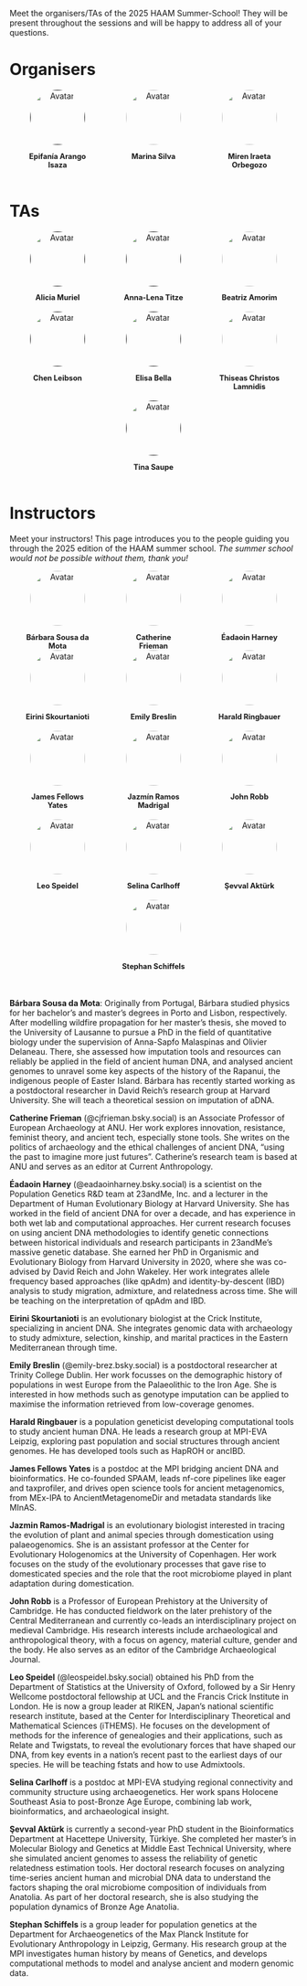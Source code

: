 
Meet the organisers/TAs of the 2025 HAAM Summer-School! They will be present throughout the sessions and will be happy to address all of your questions.

# Organisers

<div class="avatar">

  <div class="member">
    <div class="square"><a href="" target="_blank"><img src="assets/images/organisers/Epifania_Arango_Isaza.jpg" alt="Avatar" /></a></div>
  <p>Epifanía Arango Isaza</p>
  </div>

  <div class="member">
    <div class="square"><a href="https://www.crick.ac.uk/research/find-a-researcher/marina-soares-da-silva" target="_blank"><img src="assets/images/organisers/Marina_Silva.jpg" alt="Avatar" /></a></div>
  <p>Marina Silva</p>
  </div>

  <div class="member">
    <div class="square"><a href="https://globe.ku.dk/staff-list/?pure=en/persons/558828" target="_blank"><img src="assets/images/organisers/Miren_Iraeta_Orbegozo.jpg" alt="Avatar" /></a></div>
  <p>Miren Iraeta Orbegozo</p>
  </div>

</div>

<br>

# TAs

<div class="avatar">

  <div class ="member">
   <div class="square"><a href="" target="_blank"><img src="assets/images/instructors/ACCOUNT_Anonymous.png" alt="Avatar" /></a></div>
  <p>Alicia Muriel</p>
  </div>

  <div class ="member">
   <div class="square"><a href="" target="_blank"><img src="assets/images/instructors/ACCOUNT_Anonymous.png" alt="Avatar" /></a></div>
  <p>Anna-Lena Titze</p>
  </div>

  <div class ="member">
   <div class="square"><a href="https://bamorimbio.wordpress.com" target="_blank"><img src="assets/images/organisers/Beatriz_Amorim.jpg" alt="Avatar" /></a></div>
  <p>Beatriz Amorim</p>
  </div>

</div>

<br>

<div class="avatar">

  <div class ="member">
   <div class="square"><a href="" target="_blank"><img src="assets/images/instructors/ACCOUNT_Anonymous.png" alt="Avatar" /></a></div>
  <p>Chen Leibson</p>
  </div>

  <div class ="member">
   <div class="square"><a href="" target="_blank"><img src="assets/images/instructors/ACCOUNT_Anonymous.png" alt="Avatar" /></a></div>
  <p>Elisa Bella</p>
  </div>

  <div class ="member">
   <div class="square"><a href="https://www.eva.mpg.de/archaeogenetics/staff/thiseas-christos-lamnidis/" target="_blank"><img src="assets/images/organisers/Thiseas_Christos_Lamnidis.jpg" alt="Avatar" /></a></div>
  <p>Thiseas Christos Lamnidis</p>
  </div>

</div>

<br>

<div class="avatar">

  <div class ="member">
   <div class="square"><a href="" target="_blank"><img src="assets/images/organisers/tina_saupe.jpeg" alt="Avatar" /></a></div>
  <p>Tina Saupe</p>
  </div>

</div>

<br>

# Instructors

Meet your instructors! This page introduces you to the people guiding you through the 2025 edition of the HAAM summer school. _The summer school would not be possible without them, thank you!_

<div class="avatar">

  <div class ="member">
    <div class="square"><a href="https://reich.hms.harvard.edu/people/barbara-teixeira-de-sousa-coelho-mota" target="_blank"><img src="assets/images/instructors/sousadamota_barbara.jpg" alt="Avatar" /></a></div>
    <p>Bárbara Sousa da Mota</p>
  </div>

  <div class ="member">
    <div class="square"><a href="https://researchportalplus.anu.edu.au/en/persons/cate-frieman" target="_blank"><img src="assets/images/instructors/frieman_catherine.jpg" alt="Avatar" /></a></div>
    <p>Catherine Frieman</p>
  </div>

  <div class ="member">
    <div class="square"><a href="https://eadaoin.scholars.harvard.edu" target="_blank"><img src="assets/images/instructors/Harney_eadaoin.jpg" alt="Avatar" /></a></div>
    <p>Éadaoin Harney</p>
  </div>

</div>

<div class="avatar">

  <div class ="member">
    <div class="square"><a href="https://www.researchgate.net/profile/Eirini-Skourtanioti" target="_blank"><img src="assets/images/instructors/Eirini-Skourtanioti.png" alt="Avatar" /></a></div>
    <p>Eirini Skourtanioti</p>
  </div>

  <div class ="member">
    <div class="square"><a href="https://www.tcd.ie/Genetics/molpopgen/emily.php" target="_blank"><img src="assets/images/instructors/breslin_emily.png" alt="Avatar" /></a></div>
    <p>Emily Breslin</p>
  </div>

  <div class ="member">
    <div class="square"><a href="https://www.eva.mpg.de/archaeogenetics/staff/harald-ringbauer/" target="_blank"><img src="assets/images/instructors/harald.jpg" alt="Avatar" /></a></div>
    <p>Harald Ringbauer</p>
  </div>

</div>

<br>

<div class="avatar">

   <div class ="member">
    <div class="square"><a href="https://www.jafy.eu" target="_blank"><img src="assets/images/instructors/james_fellows_yates.jpg" alt="Avatar" /></a></div>
    <p>James Fellows Yates</p>
  </div>

  <div class ="member">
    <div class="square"><a href="https://globe.ku.dk/staff-list/?pure=en/persons/502736" target="_blank"><img src="assets/images/instructors/ramosmadrigal_jazmin.jpg" alt="Avatar" /></a></div>
    <p>Jazmín Ramos Madrigal</p>
  </div>

  <div class ="member">
    <div class="square"><a href="https://www.arch.cam.ac.uk/directory/jer39" target="_blank"><img src="assets/images/instructors/robb_john.jpg" alt="Avatar" /></a></div>
    <p>John Robb</p>
  </div>

</div>

<br>

<div class="avatar">

  <div class ="member">
    <div class="square"><a href="https://leospeidel.github.io" target="_blank"><img src="assets/images/instructors/speidel_leo.jpg" alt="Avatar" /></a></div>
    <p>Leo Speidel</p>
  </div>

  <div class ="member">
    <div class="square"><a href="https://www.eva.mpg.de/de/archaeogenetics/staff/selina-carlhoff/" target="_blank"><img src="assets/images/instructors/carlhoff_selina.png" alt="Avatar" /></a></div>
    <p>Selina Carlhoff</p>
  </div>

  <div class ="member">
    <div class="square"><a href="https://www.researchgate.net/profile/Sevval-Aktuerk" target="_blank"><img src="assets/images/instructors/photo_sevval_2024.jpg" alt="Avatar" /></a></div>
    <p>Şevval Aktürk</p>
  </div>

</div>

<br>

<div class="avatar">

  <div class ="member">
    <div class="square"><a href="https://www.eva.mpg.de/archaeogenetics/staff/stephan-schiffels/" target="_blank"><img src="assets/images/instructors/stephan.jpg" alt="Avatar" /></a></div>
    <p>Stephan Schiffels</p>
  </div>

</div>

<br>
<br>

**Bárbara Sousa da Mota**: Originally from Portugal, Bárbara studied physics for her bachelor’s and master’s degrees in Porto and Lisbon, respectively. After modelling wildfire propagation for her master’s thesis, she moved to the University of Lausanne to pursue a PhD in the field of quantitative biology under the supervision of Anna-Sapfo Malaspinas and Olivier Delaneau. There, she assessed how imputation tools and resources can reliably be applied in the field of ancient human DNA, and analysed ancient genomes to unravel some key aspects of the history of the Rapanui, the indigenous people of Easter Island. Bárbara has recently started working as a postdoctoral researcher in David Reich’s research group at Harvard University.  She will teach a theoretical session on imputation of aDNA.

**Catherine Frieman** (@cjfrieman.bsky.social) is an Associate Professor of European Archaeology at ANU. Her work explores innovation, resistance, feminist theory, and ancient tech, especially stone tools. She writes on the politics of archaeology and the ethical challenges of ancient DNA, “using the past to imagine more just futures”. Catherine’s research team is based at ANU and serves as an editor at Current Anthropology.

**Éadaoin Harney** (@eadaoinharney.bsky.social) is a scientist on the Population Genetics R&D team at 23andMe, Inc. and a lecturer in the Department of Human Evolutionary Biology at Harvard University. She has worked in the field of ancient DNA for over a decade, and has experience in both wet lab and computational approaches. Her current research focuses on using ancient DNA methodologies to identify genetic connections between historical individuals and research participants in 23andMe’s massive genetic database. She earned her PhD in Organismic and Evolutionary Biology from Harvard University in 2020, where she was co-advised by David Reich and John Wakeley. Her work integrates allele frequency based approaches (like qpAdm) and identity-by-descent (IBD) analysis to study migration, admixture, and relatedness across time. She will be teaching on the interpretation of qpAdm and IBD.

**Eirini Skourtanioti** is an evolutionary biologist at the Crick Institute, specializing in ancient DNA. She integrates genomic data with archaeology to study admixture, selection, kinship, and marital practices in the Eastern Mediterranean through time.

**Emily Breslin** (@emily-brez.bsky.social) is a postdoctoral researcher at Trinity College Dublin. Her work focusses on the demographic history of populations in west Europe from the Palaeolithic to the Iron Age. She is interested in how methods such as genotype imputation can be applied to maximise the information retrieved from low-coverage genomes.

**Harald Ringbauer** is a population geneticist developing computational tools to study ancient human DNA. He leads a research group at MPI-EVA Leipzig, exploring past population and social structures through ancient genomes. He has developed tools such as HapROH or ancIBD. 

**James Fellows Yates** is a postdoc at the MPI bridging ancient DNA and bioinformatics. He co-founded SPAAM, leads nf-core pipelines like eager and taxprofiler, and drives open science tools for ancient metagenomics, from MEx-IPA to AncientMetagenomeDir and metadata standards like MInAS.

**Jazmin Ramos-Madrigal** is an evolutionary biologist interested in tracing the evolution of plant and animal species through domestication using palaeogenomics. She is an assistant professor at the Center for Evolutionary Hologenomics at the University of Copenhagen. Her work focuses on the study of the evolutionary processes that gave rise to domesticated species and the role that the root microbiome played in plant adaptation during domestication.

**John Robb** is a Professor of European Prehistory at the University of Cambridge. He has conducted fieldwork on the later prehistory of the Central Mediterranean and currently co-leads an interdisciplinary project on medieval Cambridge. His research interests include archaeological and anthropological theory, with a focus on agency, material culture, gender and the body. He also serves as an editor of the Cambridge Archaeological Journal.

**Leo Speidel** (@leospeidel.bsky.social) obtained his PhD from the Department of Statistics at the University of Oxford, followed by a Sir Henry Wellcome postdoctoral fellowship at UCL and the Francis Crick Institute in London. He is now a group leader at RIKEN, Japan’s national scientific research institute, based at the Center for Interdisciplinary Theoretical and Mathematical Sciences (iTHEMS). He focuses on the development of methods for the inference of genealogies and their applications, such as Relate and Twigstats, to reveal the evolutionary forces that have shaped our DNA, from key events in a nation’s recent past to the earliest days of our species. He will be teaching fstats and how to use Admixtools.

**Selina Carlhoff** is a postdoc at MPI-EVA studying regional connectivity and community structure using archaeogenetics. Her work spans Holocene Southeast Asia to post-Bronze Age Europe, combining lab work, bioinformatics, and archaeological insight.

**Şevval Aktürk** is currently a second-year PhD student in the Bioinformatics Department at Hacettepe University, Türkiye. She completed her master’s in Molecular Biology and Genetics at Middle East Technical University, where she simulated ancient genomes to assess the reliability of genetic relatedness estimation tools. Her doctoral research focuses on analyzing time-series ancient human and microbial DNA data to understand the factors shaping the oral microbiome composition of individuals from Anatolia. As part of her doctoral research, she is also studying the population dynamics of Bronze Age Anatolia.

**Stephan Schiffels** is a group leader for population genetics at the Department for Archaeogenetics of the Max Planck Institute for Evolutionary Anthropology in Leipzig, Germany. His research group at the MPI investigates human history by means of Genetics, and develops computational methods to model and analyse ancient and modern genomic data.



<style>
.member {
  width: 7rem;
  text-align: center;
}

.square {
  display: inline-block;
  width: 6rem;
  height: 6rem;
  margin: auto;
  /* background-color: #fff; */ /* Remove hard-coded colours so the website works in dark mode too. */
}

.square img {
  opacity: 1;
  -webkit-transition: 0.3s ease-in-out;
  transition: 0.3s ease-in-out;
}

.square:hover img {
  opacity: 0.5;
}

.avatar {
  display: flex;
  flex-wrap: wrap;
  justify-content: space-around;
}

.avatar img {
  border-radius: 50%;
  width: 6rem;
  height: 6rem;
  object-fit: cover;
  display: block;
  margin: auto;
  object-position: center top; // If the picture is larger/smaller than the avatar space, cop keeping the middle-top part.
}

.member p {
  text-align: center;
  font-size: 0.7rem;
  margin-bottom: 0;
  display: block;
}

.member p:first-of-type {
  font-size: 0.8rem;
  /* color: #000;   */ /* Remove hard-coded colours so the website works in dark mode too. */
  font-weight: bold;
}
</style>

